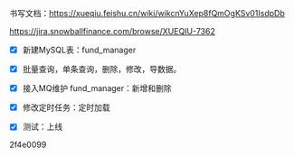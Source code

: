 书写文档：https://xueqiu.feishu.cn/wiki/wikcnYuXep8fQmOgKSv01IsdpDb





https://jira.snowballfinance.com/browse/XUEQIU-7362



- [x] 新建MySQL表：fund_manager
- [x] 批量查询，单条查询，删除，修改，导数据。
- [x] 接入MQ维护 fund_manager：新增和删除
- [x] 修改定时任务：定时加载
- [x] 测试：上线



2f4e0099





